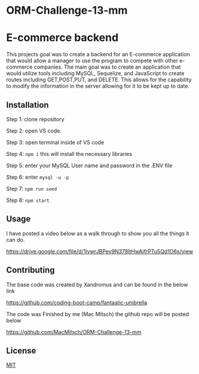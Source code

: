 # ORM-Challenge-13-mm
# E-commerce backend

This projects goal was to create a backend for an E-commerce application that would allow a manager to use the program to compete with other e-commerce companies. The main goal was to create an application that would utilize tools including MySQL, Sequelize, and JavaScript to create routes including GET,POST,PUT, and DELETE. This allows for the capability to modify the information in the server allowing for it to be kept up to date.

## Installation

Step 1: clone repository 

Step 2: open VS code. 

Step 3: open terminal inside of VS code

Step 4: ` npm i `
this will install the necessary libraries

Step 5: enter your MySQL User name and password in the .ENV file

Step 6: enter `mysql -u -p`

Step 7: `npm run seed`

Step 8: `npm start`


## Usage
I have posted a video below as a walk through to show you all the things it can do. 

https://drive.google.com/file/d/1IvwrJBPey9N378ltHwAjfrPTu5Qd1O6s/view

## Contributing
The base code was created by Xandromus and can be found in the below link

https://github.com/coding-boot-camp/fantastic-umbrella

The code was Finished by me (Mac Mitsch) the github repo will be posted below

https://github.com/MacMitsch/ORM-Challenge-13-mm

## License
[MIT](https://choosealicense.com/licenses/mit/)